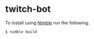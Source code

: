 # twitch-bot

To install using [Nimble](https://github.com/nim-lang/nimble) run the following:

```
$ nimble build
```
